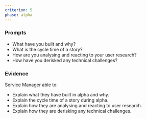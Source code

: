 ```yaml
---
criterion: 5
phase: alpha
---
```


### Prompts

* What have you built and why?
* What is the cycle time of a story?
* How are you analysing and reacting to your user research?
* How have you derisked any technical challenges?

### Evidence

Service Manager able to:

* Explain what they have built in alpha and why.
* Explain the cycle time of a story during alpha.
* Explain how they are analysing and reacting to user research.
* Explain how they are derisking any technical challenges.
